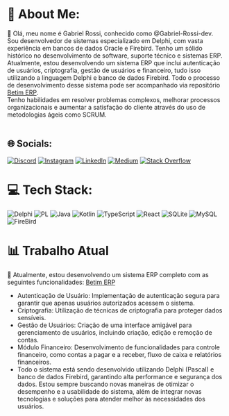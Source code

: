 # 💫 About Me:
👋 Olá, meu nome é Gabriel Rossi, conhecido como @Gabriel-Rossi-dev.<br> Sou desenvolvedor de sistemas especializado em Delphi, com vasta experiência em bancos de dados Oracle e Firebird. Tenho um sólido histórico no desenvolvimento de software, suporte técnico e sistemas ERP. Atualmente, estou desenvolvendo um sistema ERP que inclui autenticação de usuários, criptografia, gestão de usuários e financeiro, tudo isso utilizando a linguagem Delphi e banco de dados Firebird. Todo o processo de desenvolvimento desse sistema pode ser acompanhado via repositório [Betim ERP](https://github.com/Gabriel-Rossi-dev/BetimErp).<br>
Tenho habilidades em resolver problemas complexos, melhorar processos organizacionais e aumentar a satisfação do cliente através do uso de metodologias ágeis como SCRUM. <br> <br>


## 🌐 Socials:
[![Discord](https://img.shields.io/badge/Discord-%237289DA.svg?logo=discord&logoColor=white)](https://discord.gg/Zarif#1698) [![Instagram](https://img.shields.io/badge/Instagram-%23E4405F.svg?logo=Instagram&logoColor=white)](https://www.instagram.com/rossidiniz/) [![LinkedIn](https://img.shields.io/badge/LinkedIn-%230077B5.svg?logo=linkedin&logoColor=white)](https://www.linkedin.com/in/gabriel-rossi-3a4b75211/) [![Medium](https://img.shields.io/badge/Medium-12100E?logo=medium&logoColor=white)](https://medium.com/@costagabrielrd) [![Stack Overflow](https://img.shields.io/badge/-Stackoverflow-FE7A16?logo=stack-overflow&logoColor=white)](https://pt.stackoverflow.com/users/318022/gabriel-rossi) 

# 💻 Tech Stack:
![Delphi](https://img.shields.io/badge/Delphi-CC342D?style=for-the-badge&logo=delphi&logoColor=white) ![PL](https://img.shields.io/badge/PL%2FSQL-FFFFFF?style=for-the-badge&logo=oracle&logoColor=FF0000&labelColor=FFFFFF&color=FF0000) ![Java](https://img.shields.io/badge/java-%23ED8B00.svg?style=for-the-badge&logo=java&logoColor=white) ![Kotlin](https://img.shields.io/badge/kotlin-%230095D5.svg?style=for-the-badge&logo=kotlin&logoColor=white) ![TypeScript](https://img.shields.io/badge/TypeScript-007ACC?style=for-the-badge&logo=typescript&logoColor=white)  ![React](https://img.shields.io/badge/React-20232A?style=for-the-badge&logo=react&logoColor=61DAFB) ![SQLite](https://img.shields.io/badge/sqlite-%2307405e.svg?style=for-the-badge&logo=sqlite&logoColor=white) 	![MySQL](https://img.shields.io/badge/MySQL-00000F?style=for-the-badge&logo=mysql&logoColor=white) ![FireBird](https://firebirdsql.org/img/about/logos/gloat_logos/firebird_gloat7.gif) 


# 📊 Trabalho Atual

🔭 Atualmente, estou desenvolvendo um sistema ERP completo com as seguintes funcionalidades: [Betim ERP](https://github.com/Gabriel-Rossi-dev/BetimErp)

- Autenticação de Usuário: Implementação de autenticação segura para garantir que apenas usuários autorizados acessem o sistema.
- Criptografia: Utilização de técnicas de criptografia para proteger dados sensíveis.
- Gestão de Usuários: Criação de uma interface amigável para gerenciamento de usuários, incluindo criação, edição e remoção de contas.
- Módulo Financeiro: Desenvolvimento de funcionalidades para controle financeiro, como contas a pagar e a receber, fluxo de caixa e relatórios financeiros.
- Todo o sistema está sendo desenvolvido utilizando Delphi (Pascal) e banco de dados Firebird, garantindo alta performance e segurança dos dados. Estou sempre buscando novas maneiras de otimizar o desempenho e a usabilidade do sistema, além de integrar novas tecnologias e soluções para atender melhor às necessidades dos usuários.
  








